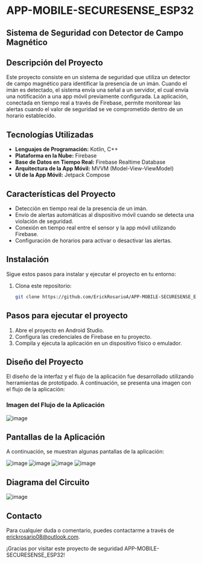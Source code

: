 # APP-MOBILE-SECURESENSE_ESP32
## Sistema de Seguridad con Detector de Campo Magnético

## Descripción del Proyecto

Este proyecto consiste en un sistema de seguridad que utiliza un detector de campo magnético para identificar la presencia de un imán. Cuando el imán es detectado, el sistema envía una señal a un servidor, el cual envía una notificación a una app móvil previamente configurada. La aplicación, conectada en tiempo real a través de Firebase, permite monitorear las alertas cuando el valor de seguridad se ve comprometido dentro de un horario establecido.

## Tecnologías Utilizadas

- **Lenguajes de Programación:** Kotlin, C++
- **Plataforma en la Nube:** Firebase
- **Base de Datos en Tiempo Real:** Firebase Realtime Database
- **Arquitectura de la App Móvil:** MVVM (Model-View-ViewModel)
- **UI de la App Móvil:** Jetpack Compose

## Características del Proyecto

- Detección en tiempo real de la presencia de un imán.
- Envío de alertas automáticas al dispositivo móvil cuando se detecta una violación de seguridad.
- Conexión en tiempo real entre el sensor y la app móvil utilizando Firebase.
- Configuración de horarios para activar o desactivar las alertas.

## Instalación

Sigue estos pasos para instalar y ejecutar el proyecto en tu entorno:

1. Clona este repositorio:
   ```bash
   git clone https://github.com/ErickRosarioA/APP-MOBILE-SECURESENSE_EP32/
   
## Pasos para ejecutar el proyecto

1. Abre el proyecto en Android Studio.
2. Configura las credenciales de Firebase en tu proyecto.
3. Compila y ejecuta la aplicación en un dispositivo físico o emulador.

## Diseño del Proyecto

El diseño de la interfaz y el flujo de la aplicación fue desarrollado utilizando herramientas de prototipado. A continuación, se presenta una imagen con el flujo de la aplicación:

### Imagen del Flujo de la Aplicación
![image](https://github.com/user-attachments/assets/863ebfae-3337-4d88-921f-07502ff89280)


## Pantallas de la Aplicación
A continuación, se muestran algunas pantallas de la aplicación:

![image](https://github.com/user-attachments/assets/8ef56c30-d81b-42db-9522-126e21c7c0a2)
![image](https://github.com/user-attachments/assets/160426b3-c531-497b-8d3a-871b596d8989)
![image](https://github.com/user-attachments/assets/18ee8db4-a105-4784-9417-6c13dc5927e2)
![image](https://github.com/user-attachments/assets/87464817-c1ab-4aa6-8a1c-31fbd2db612b)


## Diagrama del Circuito
![image](https://github.com/user-attachments/assets/6c9510b8-265d-4705-bbc7-ded202a14fca)

## Contacto
Para cualquier duda o comentario, puedes contactarme a través de [erickrosario08@outlook.com](mailto:erickrosario08@outlook.com).

¡Gracias por visitar este proyecto de seguridad APP-MOBILE-SECURESENSE_ESP32!

